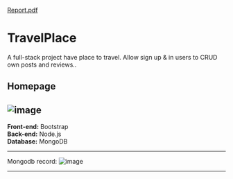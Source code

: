 [Report.pdf](https://github.com/zee123123/TravelPlace/files/6462713/Report.pdf)
# TravelPlace
A full-stack project have place to travel. Allow sign up &amp; in users to CRUD own posts and reviews..
## Homepage
![image](https://user-images.githubusercontent.com/32544961/123673947-a0e4d500-d81b-11eb-8076-f748182eadc7.png)
---
**Front-end:** Bootstrap <br>
**Back-end:** Node.js  <br>
**Database:** MongoDB <br>

---
Mongodb record:
![image](https://user-images.githubusercontent.com/32544961/123674603-5fa0f500-d81c-11eb-982b-90e2328644ad.png)

---
